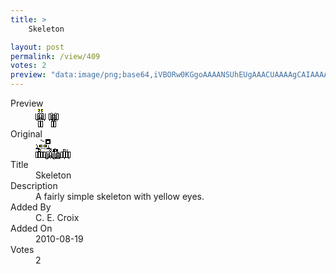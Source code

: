 ```yaml
---
title: >
    Skeleton

layout: post
permalink: /view/409
votes: 2
preview: "data:image/png;base64,iVBORw0KGgoAAAANSUhEUgAAACUAAAAgCAIAAAAaMSbnAAAABnRSTlMA/wD/AP5AXyvrAAABCElEQVRIie1XyxLDIAgMnfz/J5ce7CAuCKalTg/Zk6GLyyMYS8zPo4MOHzyxA3L3c6DT24GZx0cd01cY9JibKloK8SjeLwPUE39ulsIsoZ48eSwTdOoprwnZfGv1XIF1VSICsmM5nLef21oWmgOzQdQjVhxcCMfpX+xgYTmWL5zieZDCzAL1z5fAEou1FtjWCIb8JK7AEkA3Hjoi+El+NgJfT4KaHdwxZHc9wSCZfB8+y08XM+mfeIL2CnR+sgB3P/ygjMG8r7hj7po6GX9Il9JjQe/sfx90ES7V04sP8+v1mR03i/eJFXdk6AG/NOyL7rvvE7ferffPeic8x9eQFKk7bf5/tLueL4Rm6ljJ0kfVAAAAAElFTkSuQmCC"
---
```

<dl class="side-by-side">
<dt>Preview</dt>
<dd>
    <img class="preview" src="data:image/png;base64,iVBORw0KGgoAAAANSUhEUgAAACUAAAAgCAIAAAAaMSbnAAAABnRSTlMA/wD/AP5AXyvrAAABCElEQVRIie1XyxLDIAgMnfz/J5ce7CAuCKalTg/Zk6GLyyMYS8zPo4MOHzyxA3L3c6DT24GZx0cd01cY9JibKloK8SjeLwPUE39ulsIsoZ48eSwTdOoprwnZfGv1XIF1VSICsmM5nLef21oWmgOzQdQjVhxcCMfpX+xgYTmWL5zieZDCzAL1z5fAEou1FtjWCIb8JK7AEkA3Hjoi+El+NgJfT4KaHdwxZHc9wSCZfB8+y08XM+mfeIL2CnR+sgB3P/ygjMG8r7hj7po6GX9Il9JjQe/sfx90ES7V04sP8+v1mR03i/eJFXdk6AG/NOyL7rvvE7ferffPeic8x9eQFKk7bf5/tLueL4Rm6ljJ0kfVAAAAAElFTkSuQmCC">
</dd>
<dt>Original</dt>
<dd>
    <img class="preview" src="data:image/png;base64,iVBORw0KGgoAAAANSUhEUgAAAEAAAAAgCAYAAACinX6EAAABDklEQVR42u2Y4Q6FIAiFe/+Xtt3dHzXTAwepieLmWuo0P08IHIdQilB+Q4QavhTEYXkA941uDaDebN0GwKwDACkgAewOYAsbsCQAZOG/KNMCaJ2mpi8kgNZdf23sX+u+e/uzLwGsA4D9BcIC8DSEzFzTGEHJqEmnbDWM00R7vQ3Uz1abwhcI5SlKH04HT86OE7Q9rnZxBEBvHoVRNX1fAvAEsNsvUEYqugE0YxjFaPwRSzDWPTHNO7oWpWsTKQN7p9T7/ADQOmEAWKSK5hjY8LcAULZYk1FOBQieZmgFSHGBBmAqIKICmIBoCgW8VUmHhR7v4gh5Jj+sCmLCaE3SpVrjfQBMEkTr8Y1knRgAJzRs9KbFw8xXAAAAAElFTkSuQmCC">
</dd>
<dt>Title</dt>
<dd>Skeleton</dd>
<dt>Description</dt>
<dd>A fairly simple skeleton with yellow eyes.</dd>
<dt>Added By</dt>
<dd>C. E. Croix</dd>
<dt>Added On</dt>
<dd>2010-08-19</dd>
<dt>Votes</dt>
<dd>2</dd>
</dl>

